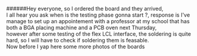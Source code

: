 ######Hey everyone, so I ordered the board and they arrived,<br>
I all hear you ask when is the testing phase gonna start ?, response is I've manage to set up an appointement with a professor at my school that has both a BGA placing machine and a PCB oven next Thursday,<br>
 however after some testing of the flex LCL interface, the soldering is quite hard, so I will have to check if soldering them is feasable.
<br>
Now before I yap here some more photos of the boards